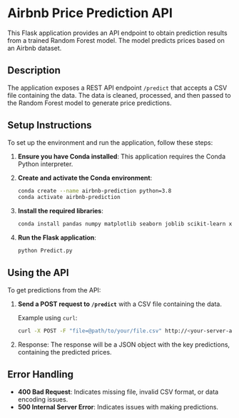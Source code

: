 # Airbnb Price Prediction API

This Flask application provides an API endpoint to obtain prediction results from a trained Random Forest model. The model predicts prices based on an Airbnb dataset.

## Description

The application exposes a REST API endpoint `/predict` that accepts a CSV file containing the data. The data is cleaned, processed, and then passed to the Random Forest model to generate price predictions.

## Setup Instructions

To set up the environment and run the application, follow these steps:

1. **Ensure you have Conda installed**: This application requires the Conda Python interpreter.

2. **Create and activate the Conda environment**:
    ```bash
    conda create --name airbnb-prediction python=3.8
    conda activate airbnb-prediction
    ```

3. **Install the required libraries**:
    ```bash
    conda install pandas numpy matplotlib seaborn joblib scikit-learn xgboost
    ```

4. **Run the Flask application**:
    ```bash
    python Predict.py
    ```

## Using the API

To get predictions from the API:

1. **Send a POST request to `/predict`** with a CSV file containing the data.

   Example using `curl`:
   ```bash
   curl -X POST -F "file=@path/to/your/file.csv" http://<your-server-address>:<port>/predict

2. Response: The response will be a JSON object with the key predictions, containing the predicted prices.

## Error Handling

- **400 Bad Request**: Indicates missing file, invalid CSV format, or data encoding issues.
- **500 Internal Server Error**: Indicates issues with making predictions.



